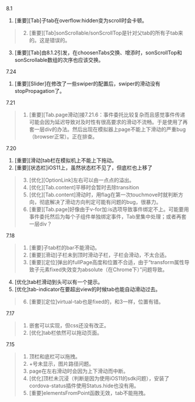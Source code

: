 8.1

1. [重要][Tab]子tab在overflow:hidden变为scroll时会卡顿。
> 2. [重要][Tab]sonScrollable/sonScrollTop是针对父tab的所有子tab来的。这是错误的。
3. [重要][Tab]由8.1.2引发，在choosenTabs交换、增添时，sonScrollTop和sonScrollable数组的次序也应该交换。


7.24
1. [重要][Slider]在修改了一些swiper的配置后，swiper的滑动没有stopPropagation了。


7.21

> 1. [重要][Tab.page滑动]接7.21.6：事件委托比较复杂而且感觉事件传递可能会因为延迟导致对及时性有很高要求的滑动不流畅。于是使用了再套一层div的办法。然后出现在模拟器上page不能上下滑动的严重bug（browser正常）。正在排查。

7.20

1. [重要][滑动]tab栏在模拟机上不能上下拖动。
2. [重要][状态栏]iOS11上，虽然状态栏不见了，但底栏也上移了
> 3. [优化][OptionLink]左右可以由一点点的溢出。
> 4. [优化][Tab.content]平移时会暂时去除transition
> 5. [优化][Tab.content]滑动时，用flag在第一次touchmove时就判断方向，彻底解决了滑动方向判定可能有问题的bug，很暴力。
> 6. [重要][Tab.page]好像由于v-for加:is选项导致事件绑定不上。可能要用事件委托然后为每个子组件单独绑定事件，Tab里集中处理；或者再套一层div？


7.18

> 1. [重要]子tab栏的bar不能滑动。
> 2. [重要][滑动]子栏未到顶时滑动子栏，子栏会滑动，不太合适。
> 3. [重要][定位]弹出的fullPage高度和位置不合适，由于“transform属性导致子元素fixed失效变为absolute（在Chrome下）”问题导致。
4. [优化]tab栏滑动到头可以有一个提示。
5. [优化]tab-indicator在要超出view的时候tab也能自动滑动过去。
> 6. [重要][定位]virtual-tab也是fixed的，和3一样，位置有错。


7.17

> 1. 嵌套可以实现，但css还没有改正。
> 2. [优化]tab栏依然可以拖动页面。


7.15

> 1. 顶栏和底栏可以拖拽。
> 2. +号未显示，图片路径问题。
> 3. page在左右滑动时会因为上下滑动而中断。
> 4. [优化]顶栏未沉浸（判断是因为使用iOS11的sdk问题），安装了cordova-status插件使用Status.hide也没有用。
> 5. [重要]elementsFromPoint函数无效，tab不能拖拽。
